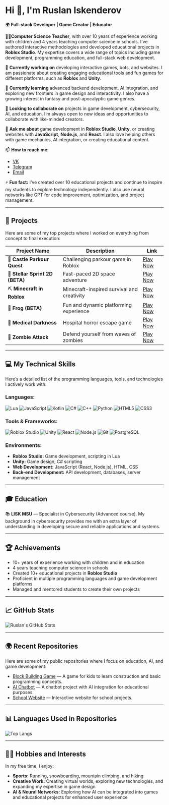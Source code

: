 <!--
**RuslanIskenderov/RuslanIskenderov** is a ✨ _special_ ✨ repository because its `README.md` (this file) appears on your GitHub profile.
-->

# Hi 👋, I'm Ruslan Iskenderov

🌍 **Full-stack Developer | Game Creator | Educator**

👨‍🏫**Computer Science Teacher**, with over 10 years of experience working with children and 4 years teaching computer science in schools. I've authored interactive methodologies and developed educational projects in **Roblox Studio**. My expertise covers a wide range of topics including game development, programming education, and full-stack web development.

🔭 **Currently working on** developing interactive games, bots, and websites. I am passionate about creating engaging educational tools and fun games for different platforms, such as **Roblox** and **Unity**.

🌱 **Currently learning** advanced backend development, AI integration, and exploring new frontiers in game design and interactivity. I also have a growing interest in fantasy and post-apocalyptic game genres.

👯 **Looking to collaborate on** projects in game development, cybersecurity, AI, and education. I’m always open to new ideas and opportunities to collaborate with like-minded creators.

🤖 **Ask me about** game development in **Roblox Studio**, **Unity**, or creating websites with **JavaScript**, **Node.js**, and **React**. I also love helping others with game mechanics, AI integration, or creating educational content.

📫 **How to reach me:**
- [VK](https://vk.com/rus_ik69)
- [Telegram](https://t.me/norman_p3)
- [Email](mailto:web3.p3@gmail.com)

⚡ **Fun fact:** I’ve created over 10 educational projects and continue to inspire my students to explore technology independently. I also use neural networks like GPT for code improvement, optimization, and project management.

---

## 🚀 Projects

Here are some of my top projects where I worked on everything from concept to final execution:

| Project Name                    | Description                                     | Link                                                                 |
|----------------------------------|-------------------------------------------------|----------------------------------------------------------------------|
| 🏰 **Castle Parkour Quest**      | Challenging parkour game in Roblox              | [Play Now](https://www.roblox.com/games/119322351654384/Castle-Parkour-Quest)  |
| 🚀 **Stellar Sprint 2D (BETA)**  | Fast-paced 2D space adventure                   | [Play Now](https://www.roblox.com/games/18981767096/BETA-Stellar-Sprint-2D-BETA) |
| ⛏️ **Minecraft in Roblox**       | Minecraft-inspired survival and creativity      | [Play Now](https://www.roblox.com/games/18874295174/Minecraft-in-Roblox)        |
| 🐸 **Frog (BETA)**               | Fun and dynamic platforming experience          | [Play Now](https://www.roblox.com/games/18765080658/BETA-Frog)                  |
| 🏥 **Medical Darkness**          | Hospital horror escape game                     | [Play Now](https://www.roblox.com/games/15964209128/Medical-Darkness)           |
| 🧟 **Zombie Attack**             | Defend yourself from waves of zombies           | [Play Now](https://www.roblox.com/games/14245011384/zombie-attack)              |

---

## 💻 My Technical Skills

Here’s a detailed list of the programming languages, tools, and technologies I actively work with:

### Languages:
![Lua](https://img.shields.io/badge/-Lua-blue?logo=lua)
![JavaScript](https://img.shields.io/badge/-JavaScript-yellow?logo=javascript)
![Kotlin](https://img.shields.io/badge/-Kotlin-purple?logo=kotlin)
![C#](https://img.shields.io/badge/-C%23-green?logo=csharp)
![C++](https://img.shields.io/badge/-C++-red?logo=cpp)
![Python](https://img.shields.io/badge/-Python-lightblue?logo=python)
![HTML5](https://img.shields.io/badge/-HTML5-orange?logo=html5)
![CSS3](https://img.shields.io/badge/-CSS3-blue?logo=css3)

### Tools & Frameworks:
![Roblox Studio](https://img.shields.io/badge/-Roblox%20Studio-red?logo=roblox)
![Unity](https://img.shields.io/badge/-Unity-black?logo=unity)
![React](https://img.shields.io/badge/-React-blue?logo=react)
![Node.js](https://img.shields.io/badge/-Node.js-green?logo=node.js)
![Git](https://img.shields.io/badge/-Git-black?logo=git)
![PostgreSQL](https://img.shields.io/badge/-PostgreSQL-blue?logo=postgresql)

### Environments:
- **Roblox Studio:** Game development, scripting in Lua
- **Unity:** Game design, C# scripting
- **Web Development:** JavaScript (React, Node.js), HTML, CSS
- **Back-end Development:** API development, databases, server management

---

## 🎓 Education

📚 **LISK MSU** — Specialist in Cybersecurity (Advanced course). My background in cybersecurity provides me with an extra layer of understanding in developing secure and reliable applications and systems.

---

## 🏆 Achievements

- 10+ years of experience working with children and in education
- 4 years teaching computer science in schools
- Created 10+ educational projects in **Roblox Studio**
- Proficient in multiple programming languages and game development platforms
- Managed and mentored students to create their own projects

---

## 📈 GitHub Stats

![Ruslan's GitHub Stats](https://github-readme-stats.vercel.app/api?username=Horman69&show_icons=true&theme=radical)

---

## 🌍 Recent Repositories

Here are some of my public repositories where I focus on education, AI, and game development:

- [Block Building Game](https://github.com/Horman69/block-building-game) — A game for kids to learn construction and basic programming concepts.
- [AI Chatbot](https://github.com/Horman69/ai-chatbot) — A chatbot project with AI integration for educational purposes.
- [School Website](https://github.com/Horman69/school-website) — Interactive website for school projects.

---

## 📊 Languages Used in Repositories

![Top Langs](https://github-readme-stats.vercel.app/api/top-langs/?username=Horman69&theme=radical)

---

## 🏃‍♂️ Hobbies and Interests

In my free time, I enjoy:
- **Sports:** Running, snowboarding, mountain climbing, and hiking
- **Creative Work:** Creating virtual worlds, exploring new technologies, and expanding my expertise in game design
- **AI & Neural Networks:** Exploring how AI can be integrated into games and educational projects for enhanced user experience

